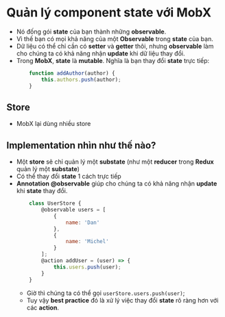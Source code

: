 # Quản lý component state với MobX

- Nó đống gói **state** của bạn thành những **observable**.
- Vì thế bạn có mọi khả năng của một **Observable** trong **state** của bạn.
- Dữ liệu có thể chỉ cần có **setter** và **getter** thôi, nhưng **observable** làm cho chúng ta có khả năng nhận **update** khi dữ liệu thay đổi.
- Trong **MobX**, **state** là **mutable**. Nghĩa là bạn thay đổi **state** trực tiếp:
    ```javascript
        function addAuthor(author) {
            this.authors.push(author);
        }
    ```

## Store
- MobX lại dùng nhiều store

## Implementation nhìn như thế nào?
- Một **store** sẽ chỉ quản lý một **substate** (như một **reducer** trong **Redux** quản lý một **substate**)
- Có thể  thay đổi **state** 1 cách trực tiếp
-  **Annotation @observable** giúp cho chúng ta có khả năng nhận **update** khi **state** thay đổi.
    ```jsx
        class UserStore {
            @observable users = [
                {
                    name: 'Dan'
                },
                {
                    name: 'Michel'
                }
            ];
            @action addUser = (user) => {
                this.users.push(user);
            }
        }
    ```
    - Giờ thì chúng ta có thể gọi `userStore.users.push(user)`;
    - Tuy vậy **best practice** đó là xử lý việc thay đổi **state** rõ ràng hơn với các **action**.

